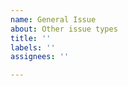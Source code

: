 ```yaml
---
name: General Issue
about: Other issue types
title: ''
labels: ''
assignees: ''

---
```


<!--
If your issue is not a bug report or a feature request, please consider using the Discussions tab instead.
-->
